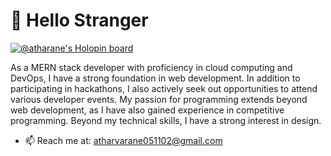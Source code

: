 # 👋 Hello Stranger

[![@atharane's Holopin board](https://holopin.io/api/user/board?user=atharane)](https://holopin.io/@atharane)

As a MERN stack developer with proficiency in cloud computing and DevOps, I have a strong foundation in web development. In addition to participating in hackathons, I also actively seek out opportunities to attend various developer events. My passion for programming extends beyond web development, as I have also gained experience in competitive programming. Beyond my technical skills, I have a strong interest in design.

<!-- 
[![Atharva's GitHub stats](https://github-readme-stats.vercel.app/api?username=atharane)](https://github.com/anuraghazra/github-readme-stats) -->


<!-- - 🔭 Currently working on Contest Calender -->
<!-- - 🌱 Currently learning NextJS -->
<!-- - 👯 I’m looking to collaborate on ... -->
<!-- - 🤔 I’m looking for help with ... -->
<!-- - 💬 Ask me about ... -->
- 📫 Reach me at: atharvarane051102@gmail.com
<!-- - ⚡ Fun fact: ... -->


